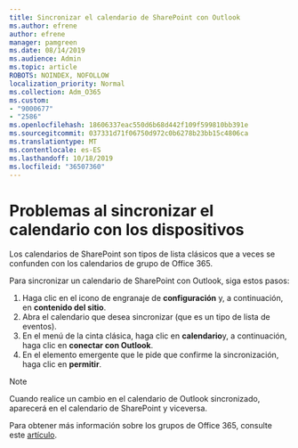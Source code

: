 ```yaml
---
title: Sincronizar el calendario de SharePoint con Outlook
ms.author: efrene
author: efrene
manager: pamgreen
ms.date: 08/14/2019
ms.audience: Admin
ms.topic: article
ROBOTS: NOINDEX, NOFOLLOW
localization_priority: Normal
ms.collection: Adm_O365
ms.custom:
- "9000677"
- "2586"
ms.openlocfilehash: 18606337eac550d6b68d442f109f599810bb391e
ms.sourcegitcommit: 037331d71f06750d972c0b6278b23bb15c4806ca
ms.translationtype: MT
ms.contentlocale: es-ES
ms.lasthandoff: 10/18/2019
ms.locfileid: "36507360"
---
```

# <a name="issues-synchronizing-your-calendar-to-devices"></a>Problemas al sincronizar el calendario con los dispositivos

Los calendarios de SharePoint son tipos de lista clásicos que a veces se confunden con los calendarios de grupo de Office 365.

Para sincronizar un calendario de SharePoint con Outlook, siga estos pasos:

1. Haga clic en el icono de engranaje de **configuración** y, a continuación, en **contenido del sitio**.
2. Abra el calendario que desea sincronizar (que es un tipo de lista de eventos).
3. En el menú de la cinta clásica, haga clic en **calendario**y, a continuación, haga clic en **conectar con Outlook**.
4. En el elemento emergente que le pide que confirme la sincronización, haga clic en **permitir**.

>[!Note]
> Cuando realice un cambio en el calendario de Outlook sincronizado, aparecerá en el calendario de SharePoint y viceversa.

Para obtener más información sobre los grupos de Office 365, consulte este [artículo](https://support.office.com/article/Learn-about-Office-365-groups-b565caa1-5c40-40ef-9915-60fdb2d97fa2).
